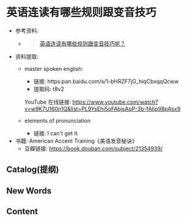 # 英语连读有哪些规则跟变音技巧

- 参考资料:
    + > [英语连读有哪些规则跟变音技巧呢？](https://www.zhihu.com/question/20846216)
- 资料提取:
    + master spoken english:
        - 链接: https:pan.baidu.com/s/1-bHRZF7jG_hiqCbxqqQcww
        - 提取码: t8v2 
      
      YouTube 在线链接: https://www.youtube.com/watch?v=w9K7U160n1Q&list=PL9YsEhi5oFAbjsAqP-3b-fAIip98pAsx9
    + elements of pronunciation
        - 链接: I can't get it.
- 书籍: American Accent Training《美语发音秘诀》
    + 豆瓣链接: https://book.douban.com/subject/21354939/


## Catalog(提纲)






## New Words






## Content
